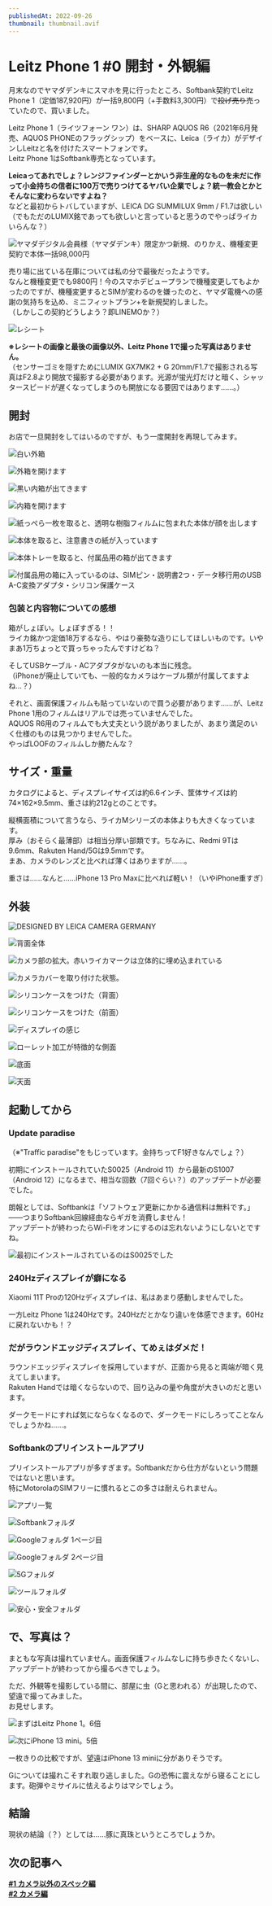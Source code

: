 ```yaml
---
publishedAt: 2022-09-26
thumbnail: thumbnail.avif
---
```


# Leitz Phone 1 #0 開封・外観編
月末なのでヤマダデンキにスマホを見に行ったところ、Softbank契約でLeitz Phone 1（定価187,920円）が一括9,800円（+手数料3,300円）で~~投げ売り~~売っていたので、買いました。

Leitz Phone 1（ライツフォーン ワン）は、SHARP AQUOS R6（2021年6月発売、AQUOS PHONEのフラッグシップ）をベースに、Leica（ライカ）がデザインしLeitzと名を付けたスマートフォンです。  
Leitz Phone 1はSoftbank専売となっています。

**Leicaってあれでしょ？レンジファインダーとかいう非生産的なものを未だに作って小金持ちの信者に100万で売りつけてるヤバい企業でしょ？統一教会とかとそんなに変わらないですよね？**  
などと最初からトバしていますが、LEICA DG SUMMILUX 9mm / F1.7は欲しい（でもただのLUMIX銘であっても欲しいと言っていると思うのでやっぱライカいらんな？）

![](9800-1.avif "ヤマダデジタル会員様（ヤマダデンキ）限定かつ新規、のりかえ、機種変更契約で本体一括98,000円")

売り場に出ている在庫については私の分で最後だったようです。  
なんと機種変更でも9800円！今のスマホデビュープランで機種変更してもよかったのですが、機種変更するとSIMが変わるのを嫌ったのと、ヤマダ電機への感謝の気持ちを込め、ミニフィットプラン+を新規契約しました。  
（しかしこの契約どうしよう？即LINEMOか？）

![](9800-2.avif "レシート")

**※レシートの画像と最後の画像以外、Leitz Phone 1で撮った写真はありません。**  
（センサーゴミを隠すためにLUMIX GX7MK2 + G 20mm/F1.7で撮影される写真はF2.8より開放で撮影する必要があります。光源が蛍光灯だけと暗く、シャッタースピードが遅くなってしまうのも開放になる要因ではあります……。）

## 開封
お店で一旦開封をしてはいるのですが、もう一度開封を再現してみます。

![](open-1.avif "白い外箱")

![](open-2.avif "外箱を開けます")

![](open-3.avif "黒い内箱が出てきます")

![](open-4.avif "内箱を開けます")

![](open-5.avif "紙っぺら一枚を取ると、透明な樹脂フィルムに包まれた本体が顔を出します")

![](open-6.avif "本体を取ると、注意書きの紙が入っています")

![](open-7.avif "本体トレーを取ると、付属品用の箱が出てきます")

![](open-8.avif "付属品用の箱に入っているのは、SIMピン・説明書2つ・データ移行用のUSB A-C変換アダプタ・シリコン保護ケース")

### 包装と内容物についての感想
箱がしょぼい。しょぼすぎる！！  
ライカ銘かつ定価18万するなら、やはり豪勢な造りにしてほしいものです。いやまあ1万ちょっとで買っちゃったんですけどね？

そしてUSBケーブル・ACアダプタがないのも本当に残念。  
（iPhoneが廃止していても、一般的なカメラはケーブル類が付属してますよね…？）

それと、画面保護フィルムも貼っていないので買う必要があります……が、Leitz Phone 1用のフィルムはリアルでは売っていませんでした。  
AQUOS R6用のフィルムでも大丈夫という説がありましたが、あまり満足のいく仕様のものは見つかりませんでした。  
やっぱLOOFのフィルムしか勝たんな？

## サイズ・重量
カタログによると、ディスプレイサイズは約6.6インチ、筐体サイズは約74×162×9.5mm、重さは約212gとのことです。

縦横面積について言うなら、ライカMシリーズの本体よりも大きくなっています。  
厚み（おそらく最薄部）は相当分厚い部類です。ちなみに、Redmi 9Tは9.6mm、Rakuten Hand/5Gは9.5mmです。  
まあ、カメラのレンズと比べれば薄くはありますが……。

重さは……なんと……iPhone 13 Pro Maxに比べれば軽い！（いやiPhone重すぎ）

## 外装

![](out-leica.avif "DESIGNED BY LEICA CAMERA GERMANY")

![](out-1.avif "背面全体")

![](out-2.avif "カメラ部の拡大。赤いライカマークは立体的に埋め込まれている")

![](thumbnail.avif "カメラカバーを取り付けた状態。")

![](out-3.avif "シリコンケースをつけた（背面）")

![](out-4.avif "シリコンケースをつけた（前面）")

![](display.avif "ディスプレイの感じ")

![](out-side.avif "ローレット加工が特徴的な側面")

![](out-bottom.avif "底面")

![](out-top.avif "天面")

## 起動してから
### Update paradise

（※"Traffic paradise"をもじっています。金持ちってF1好きなんでしょ？）

初期にインストールされていたS0025（Android 11）から最新のS1007（Android 12）になるまで、相当な回数（7回ぐらい？）のアップデートが必要でした。

朗報としては、Softbankは「ソフトウェア更新にかかる通信料は無料です。」――つまりSoftbank回線経由ならギガを消費しません！  
アップデートが終わったらWi-Fiをオンにするのは忘れないようにしないとですね。

![](s0025.avif "最初にインストールされているのはS0025でした")

### 240Hzディスプレイが癖になる
Xiaomi 11T Proの120Hzディスプレイは、私はあまり感動しませんでした。

一方Leitz Phone 1は240Hzです。240Hzだとかなり違いを体感できます。60Hzに戻れないかも！？

### だがラウンドエッジディスプレイ、てめぇはダメだ！
ラウンドエッジディスプレイを採用していますが、正面から見ると両端が暗く見えてしまいます。  
Rakuten Handでは暗くならないので、回り込みの量や角度が大きいのだと思います。

ダークモードにすれば気にならなくなるので、ダークモードにしろってことなんでしょうかね……。

### Softbankのプリインストールアプリ
プリインストールアプリが多すぎます。Softbankだから仕方がないという問題ではないと思います。  
特にMotorolaのSIMフリーに慣れるとこの多さは耐えられません。

![](apps-1.avif "アプリ一覧")

![](apps-2.avif "Softbankフォルダ")

![](apps-3.avif "Googleフォルダ 1ページ目")

![](apps-4.avif "Googleフォルダ 2ページ目")

![](apps-5.avif "5Gフォルダ")

![](apps-6.avif "ツールフォルダ")

![](apps-7.avif "安心・安全フォルダ")

## で、写真は？
まともな写真は撮れていません。画面保護フィルムなしに持ち歩きたくないし、アップデートが終わってから撮るべきでしょう。

ただ、外観等を撮影している間に、部屋に虫（Gと思われる）が出現したので、望遠で撮ってみました。  
お見せします。

![](leitz-g.avif "まずはLeitz Phone 1。6倍")

![](iphone-g.jpeg "次にiPhone 13 mini。5倍")

一枚きりの比較ですが、望遠はiPhone 13 miniに分がありそうです。

Gについては撮れこそすれ取り逃しました。Gの恐怖に震えながら寝ることにします。砲弾やミサイルに怯えるよりはマシでしょう。

## 結論
現状の結論（？）としては……豚に真珠というところでしょうか。

## 次の記事へ
[**#1 カメラ以外のスペック編**](../09-29%20Leitz%20Phone%201%201/)  
[**#2 カメラ編**](../10-04%20Leitz%20Phone%201%202/)
